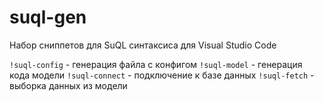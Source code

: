 # suql-gen

Набор сниппетов для SuQL синтаксиса для Visual Studio Code

`!suql-config` - генерация файла с конфигом
`!suql-model` - генерация кода модели
`!suql-connect` - подключение к базе данных
`!suql-fetch` - выборка данных из модели